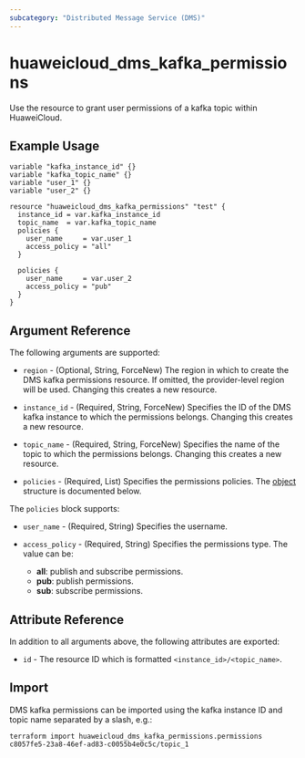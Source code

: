 ```yaml
---
subcategory: "Distributed Message Service (DMS)"
---
```


# huaweicloud_dms_kafka_permissions

Use the resource to grant user permissions of a kafka topic within HuaweiCloud.

## Example Usage

```hcl
variable "kafka_instance_id" {}
variable "kafka_topic_name" {}
variable "user_1" {}
variable "user_2" {}

resource "huaweicloud_dms_kafka_permissions" "test" {
  instance_id = var.kafka_instance_id
  topic_name  = var.kafka_topic_name
  policies {
    user_name     = var.user_1
    access_policy = "all"
  }

  policies {
    user_name     = var.user_2
    access_policy = "pub"
  }
}
```

## Argument Reference

The following arguments are supported:

* `region` - (Optional, String, ForceNew) The region in which to create the DMS kafka permissions resource. If omitted, the
  provider-level region will be used. Changing this creates a new resource.

* `instance_id` - (Required, String, ForceNew) Specifies the ID of the DMS kafka instance to which the permissions belongs.
  Changing this creates a new resource.

* `topic_name` - (Required, String, ForceNew) Specifies the name of the topic to which the permissions belongs.
  Changing this creates a new resource.

* `policies` - (Required, List) Specifies the permissions policies. The [object](#dms_kafka_policies) structure is
  documented below.

<a name="dms_kafka_policies"></a>
The `policies` block supports:

* `user_name` - (Required, String) Specifies the username.

* `access_policy` - (Required, String) Specifies the permissions type. The value can be:
  + **all**: publish and subscribe permissions.
  + **pub**: publish permissions.
  + **sub**: subscribe permissions.

## Attribute Reference

In addition to all arguments above, the following attributes are exported:

* `id` - The resource ID which is formatted `<instance_id>/<topic_name>`.

## Import

DMS kafka permissions can be imported using the kafka instance ID and topic name separated by a slash, e.g.:

```
terraform import huaweicloud_dms_kafka_permissions.permissions c8057fe5-23a8-46ef-ad83-c0055b4e0c5c/topic_1
```

